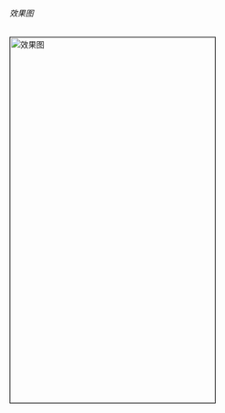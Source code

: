 <h6>效果图</h6>
<!--alert：网络异常时提示图片；title:放在图片上时提示的文字-->
<img src="https://github.com/androidxiaosongzi/address_pickerview/blob/master/gif/untitled.gif" width="360" height="640" border="1" alt="效果图" title="三级联动,地区选择">
